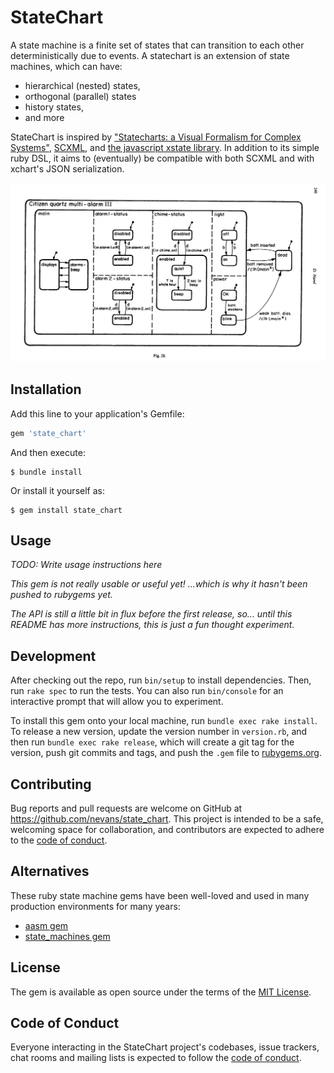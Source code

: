 <!--
# @markup markdown
-->
# StateChart

A state machine is a finite set of states that can transition to each other
deterministically due to events.  A statechart is an extension of state
machines, which can have:

* hierarchical (nested) states,
* orthogonal (parallel) states
* history states,
* and more

StateChart is inspired by ["Statecharts: a Visual Formalism for Complex
Systems"][statecharts.pdf], [SCXML], and [the javascript xstate
library][xstate].  In addition to its simple ruby DSL, it aims to (eventually)
be compatible with both SCXML and with xchart's JSON serialization.

![state chart diagram from "Statecharts: a Visual Formalism for Complex Systems" paper by David Harel](docs/images/statecharts-visual-formalism-david-harel.png)

[xstate]: https://xstate.js.org
[statecharts.pdf]: http://www.inf.ed.ac.uk/teaching/courses/seoc/2005_2006/resources/statecharts.pdf
[SCXML]: https://www.w3.org/TR/scxml

## Installation

Add this line to your application's Gemfile:

```ruby
gem 'state_chart'
```

And then execute:

    $ bundle install

Or install it yourself as:

    $ gem install state_chart

## Usage

_TODO: Write usage instructions here_

*This gem is not really usable or useful yet!* _...which is why it hasn't been
pushed to rubygems yet._

_The API is still a little bit in flux before the first release, so... until
this README has more instructions, this is just a fun thought experiment._

## Development

After checking out the repo, run `bin/setup` to install dependencies. Then, run
`rake spec` to run the tests. You can also run `bin/console` for an interactive
prompt that will allow you to experiment.

To install this gem onto your local machine, run `bundle exec rake install`. To
release a new version, update the version number in `version.rb`, and then run
`bundle exec rake release`, which will create a git tag for the version, push
git commits and tags, and push the `.gem` file to
[rubygems.org](https://rubygems.org).

## Contributing

Bug reports and pull requests are welcome on GitHub at
https://github.com/nevans/state_chart. This project is intended to be a safe,
welcoming space for collaboration, and contributors are expected to adhere to
the [code of
conduct](https://github.com/nevans/state_chart/blob/master/CODE_OF_CONDUCT.md).

## Alternatives

These ruby state machine gems have been well-loved and used in many production
environments for many years:

* [aasm gem](https://github.com/aasm/aasm)
* [state_machines gem](https://github.com/state-machines/state_machines)

## License

The gem is available as open source under the terms of the [MIT
License](https://opensource.org/licenses/MIT).

## Code of Conduct

Everyone interacting in the StateChart project's codebases, issue trackers, chat
rooms and mailing lists is expected to follow the [code of
conduct](https://github.com/nevans/state_chart/blob/master/CODE_OF_CONDUCT.md).
